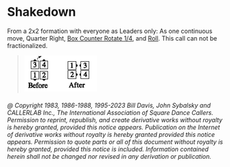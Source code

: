 
# Shakedown

From a 2x2 formation with everyone as Leaders only: As one continuous
move, Quarter Right, [Box Counter Rotate 1/4](../a2/box_counter_rotate.md),
and [Roll](../plus/anything_and_roll.md).
This call can not be fractionalized.

> 
> ![alt](shakedown.png)
> 

###### @ Copyright 1983, 1986-1988, 1995-2023 Bill Davis, John Sybalsky and CALLERLAB Inc., The International Association of Square Dance Callers. Permission to reprint, republish, and create derivative works without royalty is hereby granted, provided this notice appears. Publication on the Internet of derivative works without royalty is hereby granted provided this notice appears. Permission to quote parts or all of this document without royalty is hereby granted, provided this notice is included. Information contained herein shall not be changed nor revised in any derivation or publication.
